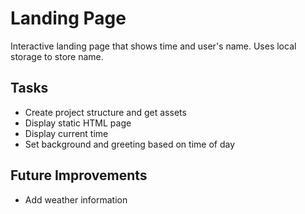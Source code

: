 # Landing Page
Interactive landing page that shows time and user's name. Uses local storage to store name.

## Tasks
- Create project structure and get assets
- Display static HTML page
- Display current time
- Set background and greeting based on time of day

## Future Improvements
- Add weather information